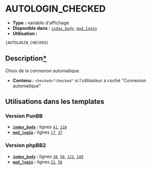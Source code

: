 # AUTOLOGIN_CHECKED
* __Type :__ variable d'affichage
* __Disponible dans :__ [`index_body`](../tpl/var/index_body.md), [`mod_login`](../tpl/var/mod_login.md)
* __Utilisation :__

```html
{AUTOLOGIN_CHECKED}
```

## Description[*](https://fa-tvars.appspot.com/var/AUTOLOGIN_CHECKED)
Choix de la connexion automatique.

* __Contenu :__  `checked="checked"` si l'utilisateur a coché "Connexion automatique"

## Utilisations dans les templates

### Version PunBB
* __[`index_body`](../tpl/var/index_body.md#readme) :__ lignes [`41`](../tpl/src/punbb/index_body.tpl#L41), [`110`](../tpl/src/punbb/index_body.tpl#L110)
* __[`mod_login`](../tpl/var/mod_login.md#readme) :__ lignes [`17`](../tpl/src/punbb/mod_login.tpl#L17), [`37`](../tpl/src/punbb/mod_login.tpl#L37)

### Version phpBB2
* __[`index_body`](../tpl/var/index_body.md#readme) :__ lignes [`30`](../tpl/src/subsilver/index_body.tpl#L30), [`58`](../tpl/src/subsilver/index_body.tpl#L58), [`121`](../tpl/src/subsilver/index_body.tpl#L121), [`149`](../tpl/src/subsilver/index_body.tpl#L149)
* __[`mod_login`](../tpl/var/mod_login.md#readme) :__ lignes [`21`](../tpl/src/subsilver/mod_login.tpl#L21), [`56`](../tpl/src/subsilver/mod_login.tpl#L56)
